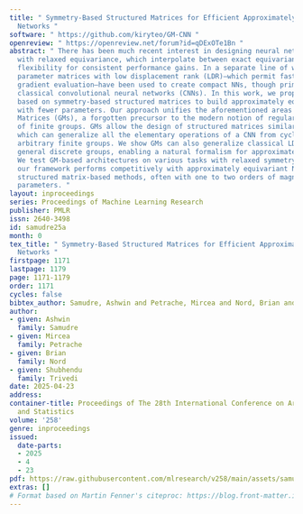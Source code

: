 ```yaml
---
title: " Symmetry-Based Structured Matrices for Efficient Approximately Equivariant
  Networks "
software: " https://github.com/kiryteo/GM-CNN "
openreview: " https://openreview.net/forum?id=qDExOTe1Bn "
abstract: " There has been much recent interest in designing neural networks (NNs)
  with relaxed equivariance, which interpolate between exact equivariance and full
  flexibility for consistent performance gains. In a separate line of work, structured
  parameter matrices with low displacement rank (LDR)—which permit fast function and
  gradient evaluation—have been used to create compact NNs, though primarily benefiting
  classical convolutional neural networks (CNNs). In this work, we propose a framework
  based on symmetry-based structured matrices to build approximately equivariant NNs
  with fewer parameters. Our approach unifies the aforementioned areas using Group
  Matrices (GMs), a forgotten precursor to the modern notion of regular representations
  of finite groups. GMs allow the design of structured matrices similar to LDR matrices,
  which can generalize all the elementary operations of a CNN from cyclic groups to
  arbitrary finite groups. We show GMs can also generalize classical LDR theory to
  general discrete groups, enabling a natural formalism for approximate equivariance.
  We test GM-based architectures on various tasks with relaxed symmetry and find that
  our framework performs competitively with approximately equivariant NNs and other
  structured matrix-based methods, often with one to two orders of magnitude fewer
  parameters. "
layout: inproceedings
series: Proceedings of Machine Learning Research
publisher: PMLR
issn: 2640-3498
id: samudre25a
month: 0
tex_title: " Symmetry-Based Structured Matrices for Efficient Approximately Equivariant
  Networks "
firstpage: 1171
lastpage: 1179
page: 1171-1179
order: 1171
cycles: false
bibtex_author: Samudre, Ashwin and Petrache, Mircea and Nord, Brian and Trivedi, Shubhendu
author:
- given: Ashwin
  family: Samudre
- given: Mircea
  family: Petrache
- given: Brian
  family: Nord
- given: Shubhendu
  family: Trivedi
date: 2025-04-23
address:
container-title: Proceedings of The 28th International Conference on Artificial Intelligence
  and Statistics
volume: '258'
genre: inproceedings
issued:
  date-parts:
  - 2025
  - 4
  - 23
pdf: https://raw.githubusercontent.com/mlresearch/v258/main/assets/samudre25a/samudre25a.pdf
extras: []
# Format based on Martin Fenner's citeproc: https://blog.front-matter.io/posts/citeproc-yaml-for-bibliographies/
---
```

